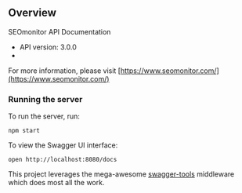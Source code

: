 ## Overview

SEOmonitor API Documentation
- API version: 3.0.0
-
For more information, please visit [https://www.seomonitor.com/](https://www.seomonitor.com/)

### Running the server
To run the server, run:

```
npm start
```

To view the Swagger UI interface:

```
open http://localhost:8080/docs
```

This project leverages the mega-awesome [swagger-tools](https://github.com/apigee-127/swagger-tools) middleware which does most all the work.
